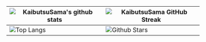 | ![KaibutsuSama's github stats](https://github-readme-stats.vercel.app/api?username=KaibutsuSama&show_icons=true&theme=radical)             | ![KaibutsuSama GitHub Streak](https://github-readme-streak-stats.herokuapp.com/?user=KaibutsuSama&theme=radical)                                                                                                           |
| --------------------------------------------------------------------------------------------------------------------------------- | ----------------------------------------------------------------------------------------------------------------------------------------------------------------------------------------------------------------- |
| ![Top Langs](https://github-readme-stats.vercel.app/api/top-langs/?username=KaibutsuSama&langs_count=10&theme=radical&layout=compact) | ![Github Stars](https://github-readme-stats.vercel.app/api?username=KaibutsuSama&show_icons=true&locale=en&count_private=true&hide_rank=true&custom_title=My%20GitHub%20Stats&disable_animations=true&theme=radical) |


